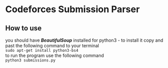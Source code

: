 # Codeforces Submission Parser
## How to use
you should have ***BeautifulSoup*** installed for python3 - to install it copy and past the following command to your terminal<br>
`sudo apt-get install python3-bs4`<br>
to run the program use the following command<br>
` python3 submissions.py `<br>
